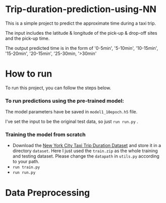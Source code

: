 # Trip-duration-prediction-using-NN
This is a simple project to predict the approximate time during a taxi trip. 

The input includes the latitude & longitude of the pick-up & drop-off sites and the pick-up time.

The output predicted time is in the form of '0-5min', '5-10min', '10-15min', '15-20min', '20-15min', '25-30min, '>30min'

# How to run
To run this project, you can follow the steps below.

### To run predictions using the pre-trained model:
The model parameters have be saved in `model1_10epoch.h5` file. 

I've set the input to be the original test data, so just `run run.py` .

### Training the model from scratch
- Download the [New York City Taxi Trip Duration Dataset](https://www.kaggle.com/c/nyc-taxi-trip-duration/data) and store it in a directory `dataset`. Here I just used the `train.zip` as the whole training and testing dataset. Please change the `datapath` in `utils.py` according to your path.
- `run train.py`
- `run run.py`

# Data Preprocessing


